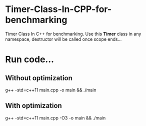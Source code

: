 # Timer-Class-In-CPP-for-benchmarking
Timer Class In C++ for benchmarking.
Use this <b>Timer</b> class in any namespace, destructor will be called once scope ends...

# Run code...
## Without optimization
g++ -std=c++11 main.cpp -o main && ./main 
## With optimization
g++ -std=c++11 main.cpp -O3 -o main && ./main 



